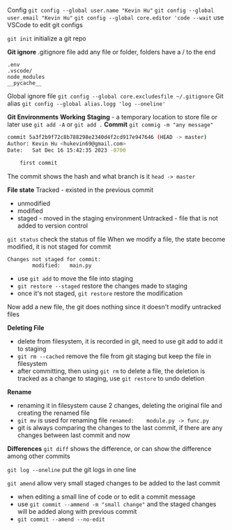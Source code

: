 Config
`git config --global user.name "Kevin Hu"`
`git config --global user.email "Kevin Hu"`
`git config --global core.editor 'code --wait`
use VSCode to edit git configs

`git init` initialize a git repo

**Git ignore**
.gitignore file
add any file or folder, folders have a / to the end
```
.env
.vscode/
node_modules
__pycache__
```
Global ignore file
	`git config --global core.excludesfile ~/.gitignore`
Git alias
`git config --global alias.logg 'log --oneline'`

**Git Environments**
**Working**
**Staging** - a temporary location to store file or later use
`git add -A` or `git add .`
**Commit**
`git commig -m "any message"`

```sh
commit 5a3f2b9f72c8b788298e2340d4f2cd917e947646 (HEAD -> master)
Author: Kevin Hu <hukevin69@gmail.com>
Date:   Sat Dec 16 15:42:35 2023 -0700

    first commit
```

The commit shows the hash and what branch is it `head -> master`

**File state**
Tracked - existed in the previous commit
- unmodified
- modified
- staged - moved in the staging environment
Untracked - file that is not added to version control

`git status` check the status of file
When we modify a file, the state become modified, it is not staged for commit
```
Changes not staged for commit:
        modified:   main.py
```
- use `git add` to move the file into staging
- `git restore --staged` restore the changes made to staging
- once it's not staged, `git restore` restore the modification

Now add a new file, the git does nothing since it doesn't modify untracked files

**Deleting File**
- delete from filesystem, it is recorded in git, need to use git add to add it to staging
- `git rm --cached` remove the file from git staging but keep the file in filesystem
- after committing, then using `git rm` to delete a file, the deletion is tracked as a change to staging, use `git restore` to undo deletion

**Rename**
- renaming it in filesystem cause 2 changes, deleting the original file and creating the renamed file
- `git mv` is used for renaming file `renamed:    module.py -> func.py`
- git is always comparing the changes to the last commit, if there are any changes between last commit and now

**Differences**
`git diff` shows the difference, or can show the difference among other commits

`git log --oneline` put the git logs in one line

`git amend` allow very small staged changes to be added to the last commit
- when editing a small line of code or to edit a commit message
- use `git commit --ammend -m "small change"` and the staged changes will be added along with previous commit
- `git commit --amend --no-edit`

